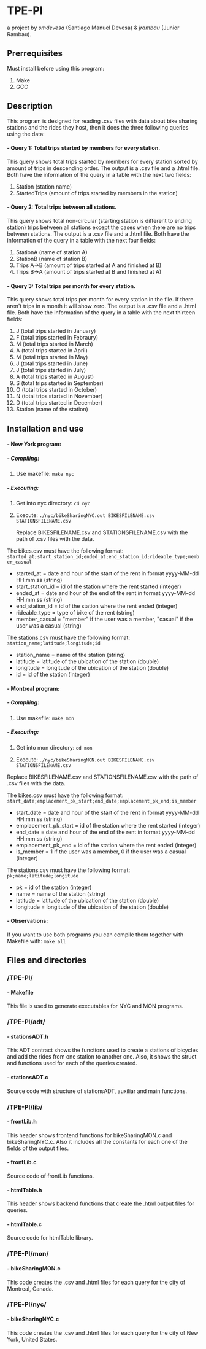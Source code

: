# TPE-PI
a project by  *smdevesa* (Santiago Manuel Devesa) & *jrambau* (Junior Rambau).

## Prerrequisites

Must install before using this program:

  1. Make
  2. GCC

## Description

This program is designed for reading .csv files with data about bike sharing stations and the rides they host, then
it does the three following queries using the data:

####  -  Query 1: Total trips started by members for every station.

This query shows total trips started by members for every station sorted by
amount of trips in descending order.
The output is a .csv file and a .html file. Both have the information of the query in
a table with the next two fields:

  1. Station (station name)
  2. StartedTrips (amount of trips started by members in the station)
     
####  - Query 2: Total trips between all stations.

This query shows total non-circular (starting station is different to ending station)
trips between all stations except the cases when there are no trips between stations.
The output is a .csv file and a .html file. Both have the information of the query in
a table with the next four fields:

  1. StationA (name of station A)
  2. StationB (name of station B)
  3. Trips A->B (amount of trips started at A and finished at B)
  4. Trips B->A (amount of trips started at B and finished at A)
  
####  - Query 3: Total trips per month for every station.

This query shows total trips per month for every station in the file. If there aren't trips
in a month it will show zero.
The output is a .csv file and a .html file. Both have the information of the query in
a table with the next thirteen fields:

  1. J (total trips started in January)
  2. F (total trips started in Febraury)
  3. M (total trips started in March)
  4. A (total trips started in April)
  5. M (total trips started in May)
  6. J (total trips started in June)
  7. J (total trips started in July)
  8. A (total trips started in August)
  9. S (total trips started in September)
  10. O (total trips started in October)
  11. N (total trips started in November)
  12. D (total trips started in December)
  13. Station (name of the station)

## Installation and use

#### - New York program:

##### - Compiling:
  1. Use makefile:
     `make nyc`

##### - Executing:

1. Get into nyc directory:
   `cd nyc`

2. Execute:
   `./nyc/bikeSharingNYC.out BIKESFILENAME.csv STATIONSFILENAME.csv`

    Replace BIKESFILENAME.csv and STATIONSFILENAME.csv with the path of .csv files with the data.

The bikes.csv must have the following format:
`started_at;start_station_id;ended_at;end_station_id;rideable_type;member_casual`

- started_at = date and hour of the start of the rent in format yyyy-MM-dd HH:mm:ss (string)
- start_station_id = id of the station where the rent started (integer)
- ended_at = date and hour of the end of the rent in format yyyy-MM-dd HH:mm:ss (string)
- end_station_id = id of the station where the rent ended (integer)
- rideable_type = type of bike of the rent (string)
- member_casual = "member" if the user was a member, "casual" if the user was a casual (string)

The stations.csv must have the following format:
`station_name;latitude;longitude;id`

- station_name = name of the station (string)
- latitude = latitude of the ubication of the station (double)
- longitude = longitude of the ubication of the station (double)
- id = id of the station (integer)

#### - Montreal program:

##### - Compiling:
  1. Use makefile:
      `make mon`

##### - Executing:

  1. Get into mon directory:
     `cd mon`
  
  2. Execute:
     `./nyc/bikeSharingMON.out BIKESFILENAME.csv STATIONSFILENAME.csv`

  Replace BIKESFILENAME.csv and STATIONSFILENAME.csv with the path of .csv files with the data.

The bikes.csv must have the following format:
`start_date;emplacement_pk_start;end_date;emplacement_pk_end;is_member`

- start_date = date and hour of the start of the rent in format yyyy-MM-dd HH:mm:ss (string)
- emplacement_pk_start = id of the station where the rent started (integer)
- end_date = date and hour of the end of the rent in format yyyy-MM-dd HH:mm:ss (string)
- emplacement_pk_end = id of the station where the rent ended (integer)
- is_member = 1 if the user was a member, 0 if the user was a casual (integer)

The stations.csv must have the following format:
`pk;name;latitude;longitude`

- pk = id of the station (integer)
- name = name of the station (string)
- latitude = latitude of the ubication of the station (double)
- longitude = longitude of the ubication of the station (double)

#### - Observations:

If you want to use both programs you can compile them together with Makefile with:
`make all`

## Files and directories

### /TPE-PI/

#### - Makefile

This file is used to generate executables for NYC and MON programs.

### /TPE-PI/adt/

#### - stationsADT.h

This ADT contract shows the functions used to create a stations of bicycles
and add the rides from one station to another one.
Also, it shows the struct and functions used for each of the queries created.

#### - stationsADT.c

Source code with structure of stationsADT, auxiliar and main functions.

### /TPE-PI/lib/

#### - frontLib.h

This header shows frontend functions for bikeSharingMON.c and bikeSharingNYC.c.
Also it includes all the constants for each one of the fields of the output files.

#### - frontLib.c

Source code of frontLib functions.

#### - htmlTable.h

This header shows backend functions that create the .html output files
for queries.

#### - htmlTable.c

Source code for htmlTable library.

### /TPE-PI/mon/

#### - bikeSharingMON.c

This code creates the .csv and .html files for each query for 
the city of Montreal, Canada.

### /TPE-PI/nyc/

#### - bikeSharingNYC.c

This code creates the .csv and .html files for each query for 
the city of New York, United States.

##
